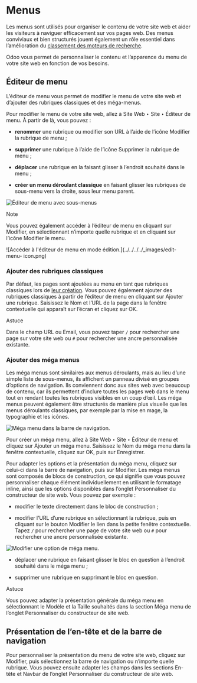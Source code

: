 # Menus

Les menus sont utilisés pour organiser le contenu de votre site web et aider
les visiteurs à naviguer efficacement sur vos pages web. Des menus conviviaux
et bien structurés jouent également un rôle essentiel dans l’amélioration du
[classement des moteurs de recherche](seo.html).

Odoo vous permet de personnaliser le contenu et l’apparence du menu de votre
site web en fonction de vos besoins.

## Éditeur de menu

L’éditeur de menu vous permet de modifier le menu de votre site web et
d’ajouter des rubriques classiques et des méga-menus.

Pour modifier le menu de votre site web, allez à Site Web ‣ Site ‣ Éditeur de
menu. À partir de là, vous pouvez :

  * **renommer** une rubrique ou modifier son URL à l’aide de l’icône Modifier la rubrique de menu ;

  * **supprimer** une rubrique à l’aide de l’icône Supprimer la rubrique de menu ;

  * **déplacer** une rubrique en la faisant glisser à l’endroit souhaité dans le menu ;

  * **créer un menu déroulant classique** en faisant glisser les rubriques de sous-menu vers la droite, sous leur menu parent.

![Éditeur de menu avec sous-menus](../../../../_images/menu-editor.png)

Note

Vous pouvez également accéder à l’éditeur de menu en cliquant sur Modifier, en
sélectionnant n’importe quelle rubrique et en cliquant sur l’icône Modifier le
menu.

![Accéder à l'éditeur de menu en mode édition.](../../../../_images/edit-menu-
icon.png)

### Ajouter des rubriques classiques

Par défaut, les pages sont ajoutées au menu en tant que rubriques classiques
lors de [leur création](../pages.html). Vous pouvez également ajouter des
rubriques classiques à partir de l’éditeur de menu en cliquant sur Ajouter une
rubrique. Saisissez le Nom et l’URL de la page dans la fenêtre contextuelle
qui apparaît sur l’écran et cliquez sur OK.

Astuce

Dans le champ URL ou Email, vous pouvez taper `/` pour rechercher une page sur
votre site web ou `#` pour rechercher une ancre personnalisée existante.

### Ajouter des méga menus

Les méga menus sont similaires aux menus déroulants, mais au lieu d’une simple
liste de sous-menus, ils affichent un panneau divisé en groupes d’options de
navigation. Ils conviennent donc aux sites web avec beaucoup de contenu, car
ils permettent d’inclure toutes les pages web dans le menu tout en rendant
toutes les rubriques visibles en un coup d’œil. Les méga menus peuvent
également être structurés de manière plus visuelle que les menus déroulants
classiques, par exemple par la mise en mage, la typographie et les icônes.

![Méga menu dans la barre de navigation.](../../../../_images/mega-menu.png)

Pour créer un méga menu, allez à Site Web ‣ Site ‣ Éditeur de menu et cliquez
sur Ajouter un méga menu. Saisissez le Nom du méga menu dans la fenêtre
contextuelle, cliquez sur OK, puis sur Enregistrer.

Pour adapter les options et la présentation du méga menu, cliquez sur celui-ci
dans la barre de navigation, puis sur Modifier. Les méga menus sont composés
de blocs de construction, ce qui signifie que vous pouvez personnaliser chaque
élément individuellement en utilisant le formatage inline, ainsi que les
options disponibles dans l’onglet Personnaliser du constructeur de site web.
Vous pouvez par exemple :

  * modifier le texte directement dans le bloc de construction ;

  * modifier l’URL d’une rubrique en sélectionnant la rubrique, puis en cliquant sur le bouton Modifier le lien dans la petite fenêtre contextuelle. Tapez `/` pour rechercher une page de votre site web ou `#` pour rechercher une ancre personnalisée existante.

![Modifier une option de méga menu.](../../../../_images/mega-menu-option.png)

  * déplacer une rubrique en faisant glisser le bloc en question à l’endroit souhaité dans le méga menu ;

  * supprimer une rubrique en supprimant le bloc en question.

Astuce

Vous pouvez adapter la présentation générale du méga menu en sélectionnant le
Modèle et la Taille souhaités dans la section Méga menu de l’onglet
Personnaliser du constructeur de site web.

## Présentation de l’en-tête et de la barre de navigation

Pour personnaliser la présentation du menu de votre site web, cliquez sur
Modifier, puis sélectionnez la barre de navigation ou n’importe quelle
rubrique. Vous pouvez ensuite adapter les champs dans les sections En-tête et
Navbar de l’onglet Personnaliser du constructeur de site web.

